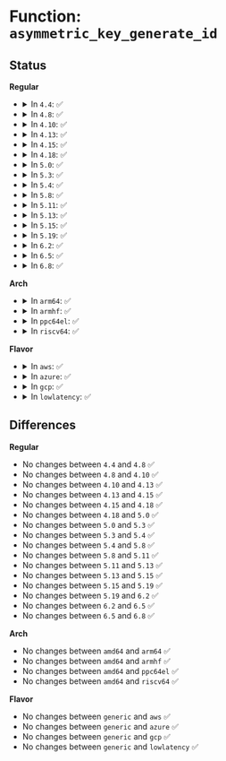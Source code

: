 # Function: <code>asymmetric_key_generate_id</code>

## Status
<b>Regular</b>
<ul>
<li>
<details>
<summary>In <code>4.4</code>: ✅</summary>

```c
struct asymmetric_key_id *asymmetric_key_generate_id(const void *val_1, size_t len_1, const void *val_2, size_t len_2);
```

**Collision:** Unique Global

**Inline:** No

**Transformation:** False

**Instances:**

```
In crypto/asymmetric_keys/asymmetric_type.c (ffffffff813abeb0)
Location: crypto/asymmetric_keys/asymmetric_type.c:46
Inline: False
Direct callers:
  - crypto/asymmetric_keys/x509_cert_parser.c:x509_cert_parse
  - crypto/asymmetric_keys/x509_cert_parser.c:x509_process_extension
  - crypto/asymmetric_keys/x509_cert_parser.c:x509_akid_note_kid
  - crypto/asymmetric_keys/x509_cert_parser.c:x509_akid_note_serial
  - crypto/asymmetric_keys/pkcs7_parser.c:pkcs7_note_signed_info
  - crypto/asymmetric_keys/pkcs7_parser.c:pkcs7_note_signed_info
```
**Symbols:**

```
ffffffff813abeb0-ffffffff813abf25: asymmetric_key_generate_id (STB_GLOBAL)
```
</details>
</li>
<li>
<details>
<summary>In <code>4.8</code>: ✅</summary>

```c
struct asymmetric_key_id *asymmetric_key_generate_id(const void *val_1, size_t len_1, const void *val_2, size_t len_2);
```

**Collision:** Unique Global

**Inline:** No

**Transformation:** False

**Instances:**

```
In crypto/asymmetric_keys/asymmetric_type.c (ffffffff813efb30)
Location: crypto/asymmetric_keys/asymmetric_type.c:135
Inline: False
Direct callers:
  - crypto/asymmetric_keys/x509_cert_parser.c:x509_akid_note_serial
  - crypto/asymmetric_keys/x509_cert_parser.c:x509_akid_note_kid
  - crypto/asymmetric_keys/x509_cert_parser.c:x509_process_extension
  - crypto/asymmetric_keys/x509_cert_parser.c:x509_cert_parse
  - crypto/asymmetric_keys/pkcs7_parser.c:pkcs7_note_signed_info
  - crypto/asymmetric_keys/pkcs7_parser.c:pkcs7_note_signed_info
```
**Symbols:**

```
ffffffff813efb30-ffffffff813efba2: asymmetric_key_generate_id (STB_GLOBAL)
```
</details>
</li>
<li>
<details>
<summary>In <code>4.10</code>: ✅</summary>

```c
struct asymmetric_key_id *asymmetric_key_generate_id(const void *val_1, size_t len_1, const void *val_2, size_t len_2);
```

**Collision:** Unique Global

**Inline:** No

**Transformation:** False

**Instances:**

```
In crypto/asymmetric_keys/asymmetric_type.c (ffffffff814093b0)
Location: crypto/asymmetric_keys/asymmetric_type.c:135
Inline: False
Direct callers:
  - crypto/asymmetric_keys/x509_cert_parser.c:x509_akid_note_serial
  - crypto/asymmetric_keys/x509_cert_parser.c:x509_akid_note_kid
  - crypto/asymmetric_keys/x509_cert_parser.c:x509_process_extension
  - crypto/asymmetric_keys/x509_cert_parser.c:x509_cert_parse
  - crypto/asymmetric_keys/pkcs7_parser.c:pkcs7_note_signed_info
  - crypto/asymmetric_keys/pkcs7_parser.c:pkcs7_note_signed_info
```
**Symbols:**

```
ffffffff814093b0-ffffffff81409422: asymmetric_key_generate_id (STB_GLOBAL)
```
</details>
</li>
<li>
<details>
<summary>In <code>4.13</code>: ✅</summary>

```c
struct asymmetric_key_id *asymmetric_key_generate_id(const void *val_1, size_t len_1, const void *val_2, size_t len_2);
```

**Collision:** Unique Global

**Inline:** No

**Transformation:** False

**Instances:**

```
In crypto/asymmetric_keys/asymmetric_type.c (ffffffff81416a60)
Location: crypto/asymmetric_keys/asymmetric_type.c:136
Inline: False
Direct callers:
  - crypto/asymmetric_keys/x509_cert_parser.c:x509_akid_note_serial
  - crypto/asymmetric_keys/x509_cert_parser.c:x509_akid_note_kid
  - crypto/asymmetric_keys/x509_cert_parser.c:x509_process_extension
  - crypto/asymmetric_keys/x509_cert_parser.c:x509_cert_parse
  - crypto/asymmetric_keys/pkcs7_parser.c:pkcs7_note_signed_info
  - crypto/asymmetric_keys/pkcs7_parser.c:pkcs7_note_signed_info
```
**Symbols:**

```
ffffffff81416a60-ffffffff81416ad2: asymmetric_key_generate_id (STB_GLOBAL)
```
</details>
</li>
<li>
<details>
<summary>In <code>4.15</code>: ✅</summary>

```c
struct asymmetric_key_id *asymmetric_key_generate_id(const void *val_1, size_t len_1, const void *val_2, size_t len_2);
```

**Collision:** Unique Global

**Inline:** No

**Transformation:** False

**Instances:**

```
In crypto/asymmetric_keys/asymmetric_type.c (ffffffff81441490)
Location: crypto/asymmetric_keys/asymmetric_type.c:138
Inline: False
Direct callers:
  - crypto/asymmetric_keys/x509_cert_parser.c:x509_akid_note_serial
  - crypto/asymmetric_keys/x509_cert_parser.c:x509_akid_note_kid
  - crypto/asymmetric_keys/x509_cert_parser.c:x509_process_extension
  - crypto/asymmetric_keys/x509_cert_parser.c:x509_cert_parse
  - crypto/asymmetric_keys/pkcs7_parser.c:pkcs7_note_signed_info
  - crypto/asymmetric_keys/pkcs7_parser.c:pkcs7_note_signed_info
```
**Symbols:**

```
ffffffff81441490-ffffffff81441502: asymmetric_key_generate_id (STB_GLOBAL)
```
</details>
</li>
<li>
<details>
<summary>In <code>4.18</code>: ✅</summary>

```c
struct asymmetric_key_id *asymmetric_key_generate_id(const void *val_1, size_t len_1, const void *val_2, size_t len_2);
```

**Collision:** Unique Global

**Inline:** No

**Transformation:** False

**Instances:**

```
In crypto/asymmetric_keys/asymmetric_type.c (ffffffff81474390)
Location: crypto/asymmetric_keys/asymmetric_type.c:138
Inline: False
Direct callers:
  - crypto/asymmetric_keys/x509_cert_parser.c:x509_akid_note_serial
  - crypto/asymmetric_keys/x509_cert_parser.c:x509_akid_note_kid
  - crypto/asymmetric_keys/x509_cert_parser.c:x509_process_extension
  - crypto/asymmetric_keys/x509_cert_parser.c:x509_cert_parse
  - crypto/asymmetric_keys/pkcs7_parser.c:pkcs7_note_signed_info
  - crypto/asymmetric_keys/pkcs7_parser.c:pkcs7_note_signed_info
```
**Symbols:**

```
ffffffff81474390-ffffffff81474402: asymmetric_key_generate_id (STB_GLOBAL)
```
</details>
</li>
<li>
<details>
<summary>In <code>5.0</code>: ✅</summary>

```c
struct asymmetric_key_id *asymmetric_key_generate_id(const void *val_1, size_t len_1, const void *val_2, size_t len_2);
```

**Collision:** Unique Global

**Inline:** No

**Transformation:** False

**Instances:**

```
In crypto/asymmetric_keys/asymmetric_type.c (ffffffff81491f50)
Location: crypto/asymmetric_keys/asymmetric_type.c:139
Inline: False
Direct callers:
  - crypto/asymmetric_keys/x509_cert_parser.c:x509_akid_note_serial
  - crypto/asymmetric_keys/x509_cert_parser.c:x509_akid_note_kid
  - crypto/asymmetric_keys/x509_cert_parser.c:x509_process_extension
  - crypto/asymmetric_keys/x509_cert_parser.c:x509_cert_parse
  - crypto/asymmetric_keys/pkcs7_parser.c:pkcs7_note_signed_info
  - crypto/asymmetric_keys/pkcs7_parser.c:pkcs7_note_signed_info
```
**Symbols:**

```
ffffffff81491f50-ffffffff81491fc2: asymmetric_key_generate_id (STB_GLOBAL)
```
</details>
</li>
<li>
<details>
<summary>In <code>5.3</code>: ✅</summary>

```c
struct asymmetric_key_id *asymmetric_key_generate_id(const void *val_1, size_t len_1, const void *val_2, size_t len_2);
```

**Collision:** Unique Global

**Inline:** No

**Transformation:** False

**Instances:**

```
In crypto/asymmetric_keys/asymmetric_type.c (ffffffff814bfec0)
Location: crypto/asymmetric_keys/asymmetric_type.c:135
Inline: False
Direct callers:
  - crypto/asymmetric_keys/x509_cert_parser.c:x509_akid_note_serial
  - crypto/asymmetric_keys/x509_cert_parser.c:x509_akid_note_kid
  - crypto/asymmetric_keys/x509_cert_parser.c:x509_process_extension
  - crypto/asymmetric_keys/x509_cert_parser.c:x509_cert_parse
  - crypto/asymmetric_keys/pkcs7_parser.c:pkcs7_note_signed_info
  - crypto/asymmetric_keys/pkcs7_parser.c:pkcs7_note_signed_info
```
**Symbols:**

```
ffffffff814bfec0-ffffffff814bff36: asymmetric_key_generate_id (STB_GLOBAL)
```
</details>
</li>
<li>
<details>
<summary>In <code>5.4</code>: ✅</summary>

```c
struct asymmetric_key_id *asymmetric_key_generate_id(const void *val_1, size_t len_1, const void *val_2, size_t len_2);
```

**Collision:** Unique Global

**Inline:** No

**Transformation:** False

**Instances:**

```
In crypto/asymmetric_keys/asymmetric_type.c (ffffffff814d8d10)
Location: crypto/asymmetric_keys/asymmetric_type.c:135
Inline: False
Direct callers:
  - crypto/asymmetric_keys/x509_cert_parser.c:x509_akid_note_serial
  - crypto/asymmetric_keys/x509_cert_parser.c:x509_akid_note_kid
  - crypto/asymmetric_keys/x509_cert_parser.c:x509_process_extension
  - crypto/asymmetric_keys/x509_cert_parser.c:x509_cert_parse
  - crypto/asymmetric_keys/pkcs7_parser.c:pkcs7_note_signed_info
  - crypto/asymmetric_keys/pkcs7_parser.c:pkcs7_note_signed_info
```
**Symbols:**

```
ffffffff814d8d10-ffffffff814d8d86: asymmetric_key_generate_id (STB_GLOBAL)
```
</details>
</li>
<li>
<details>
<summary>In <code>5.8</code>: ✅</summary>

```c
struct asymmetric_key_id *asymmetric_key_generate_id(const void *val_1, size_t len_1, const void *val_2, size_t len_2);
```

**Collision:** Unique Global

**Inline:** No

**Transformation:** False

**Instances:**

```
In crypto/asymmetric_keys/asymmetric_type.c (ffffffff81537c70)
Location: crypto/asymmetric_keys/asymmetric_type.c:135
Inline: False
Direct callers:
  - crypto/asymmetric_keys/x509_cert_parser.c:x509_akid_note_serial
  - crypto/asymmetric_keys/x509_cert_parser.c:x509_akid_note_kid
  - crypto/asymmetric_keys/x509_cert_parser.c:x509_process_extension
  - crypto/asymmetric_keys/x509_cert_parser.c:x509_cert_parse
  - crypto/asymmetric_keys/pkcs7_parser.c:pkcs7_note_signed_info
  - crypto/asymmetric_keys/pkcs7_parser.c:pkcs7_note_signed_info
```
**Symbols:**

```
ffffffff81537c70-ffffffff81537ce6: asymmetric_key_generate_id (STB_GLOBAL)
```
</details>
</li>
<li>
<details>
<summary>In <code>5.11</code>: ✅</summary>

```c
struct asymmetric_key_id *asymmetric_key_generate_id(const void *val_1, size_t len_1, const void *val_2, size_t len_2);
```

**Collision:** Unique Global

**Inline:** No

**Transformation:** False

**Instances:**

```
In crypto/asymmetric_keys/asymmetric_type.c (ffffffff81554ad0)
Location: crypto/asymmetric_keys/asymmetric_type.c:135
Inline: False
Direct callers:
  - crypto/asymmetric_keys/x509_cert_parser.c:x509_akid_note_serial
  - crypto/asymmetric_keys/x509_cert_parser.c:x509_akid_note_kid
  - crypto/asymmetric_keys/x509_cert_parser.c:x509_process_extension
  - crypto/asymmetric_keys/x509_cert_parser.c:x509_cert_parse
  - crypto/asymmetric_keys/pkcs7_parser.c:pkcs7_note_signed_info
  - crypto/asymmetric_keys/pkcs7_parser.c:pkcs7_note_signed_info
```
**Symbols:**

```
ffffffff81554ad0-ffffffff81554b46: asymmetric_key_generate_id (STB_GLOBAL)
```
</details>
</li>
<li>
<details>
<summary>In <code>5.13</code>: ✅</summary>

```c
struct asymmetric_key_id *asymmetric_key_generate_id(const void *val_1, size_t len_1, const void *val_2, size_t len_2);
```

**Collision:** Unique Global

**Inline:** No

**Transformation:** False

**Instances:**

```
In crypto/asymmetric_keys/asymmetric_type.c (ffffffff8155d240)
Location: crypto/asymmetric_keys/asymmetric_type.c:135
Inline: False
Direct callers:
  - crypto/asymmetric_keys/x509_cert_parser.c:x509_akid_note_serial
  - crypto/asymmetric_keys/x509_cert_parser.c:x509_akid_note_kid
  - crypto/asymmetric_keys/x509_cert_parser.c:x509_process_extension
  - crypto/asymmetric_keys/x509_cert_parser.c:x509_cert_parse
  - crypto/asymmetric_keys/pkcs7_parser.c:pkcs7_note_signed_info
  - crypto/asymmetric_keys/pkcs7_parser.c:pkcs7_note_signed_info
```
**Symbols:**

```
ffffffff8155d240-ffffffff8155d2b6: asymmetric_key_generate_id (STB_GLOBAL)
```
</details>
</li>
<li>
<details>
<summary>In <code>5.15</code>: ✅</summary>

```c
struct asymmetric_key_id *asymmetric_key_generate_id(const void *val_1, size_t len_1, const void *val_2, size_t len_2);
```

**Collision:** Unique Global

**Inline:** No

**Transformation:** False

**Instances:**

```
In crypto/asymmetric_keys/asymmetric_type.c (ffffffff815be570)
Location: crypto/asymmetric_keys/asymmetric_type.c:135
Inline: False
Direct callers:
  - crypto/asymmetric_keys/x509_cert_parser.c:x509_akid_note_serial
  - crypto/asymmetric_keys/x509_cert_parser.c:x509_akid_note_kid
  - crypto/asymmetric_keys/x509_cert_parser.c:x509_process_extension
  - crypto/asymmetric_keys/x509_cert_parser.c:x509_cert_parse
  - crypto/asymmetric_keys/pkcs7_parser.c:pkcs7_note_signed_info
  - crypto/asymmetric_keys/pkcs7_parser.c:pkcs7_note_signed_info
```
**Symbols:**

```
ffffffff815be570-ffffffff815be5e6: asymmetric_key_generate_id (STB_GLOBAL)
```
</details>
</li>
<li>
<details>
<summary>In <code>5.19</code>: ✅</summary>

```c
struct asymmetric_key_id *asymmetric_key_generate_id(const void *val_1, size_t len_1, const void *val_2, size_t len_2);
```

**Collision:** Unique Global

**Inline:** No

**Transformation:** False

**Instances:**

```
In crypto/asymmetric_keys/asymmetric_type.c (ffffffff81668180)
Location: crypto/asymmetric_keys/asymmetric_type.c:148
Inline: False
Direct callers:
  - crypto/asymmetric_keys/x509_cert_parser.c:x509_akid_note_serial
  - crypto/asymmetric_keys/x509_cert_parser.c:x509_akid_note_kid
  - crypto/asymmetric_keys/x509_cert_parser.c:x509_process_extension
  - crypto/asymmetric_keys/x509_cert_parser.c:x509_note_issuer
  - crypto/asymmetric_keys/x509_cert_parser.c:x509_cert_parse
  - crypto/asymmetric_keys/x509_public_key.c:x509_key_preparse
  - crypto/asymmetric_keys/pkcs7_parser.c:pkcs7_note_signed_info
  - crypto/asymmetric_keys/pkcs7_parser.c:pkcs7_note_signed_info
```
**Symbols:**

```
ffffffff81668180-ffffffff816681ff: asymmetric_key_generate_id (STB_GLOBAL)
```
</details>
</li>
<li>
<details>
<summary>In <code>6.2</code>: ✅</summary>

```c
struct asymmetric_key_id *asymmetric_key_generate_id(const void *val_1, size_t len_1, const void *val_2, size_t len_2);
```

**Collision:** Unique Global

**Inline:** No

**Transformation:** False

**Instances:**

```
In crypto/asymmetric_keys/asymmetric_type.c (ffffffff81723030)
Location: crypto/asymmetric_keys/asymmetric_type.c:148
Inline: False
Direct callers:
  - crypto/asymmetric_keys/x509_cert_parser.c:x509_akid_note_serial
  - crypto/asymmetric_keys/x509_cert_parser.c:x509_akid_note_kid
  - crypto/asymmetric_keys/x509_cert_parser.c:x509_process_extension
  - crypto/asymmetric_keys/x509_cert_parser.c:x509_note_issuer
  - crypto/asymmetric_keys/x509_cert_parser.c:x509_cert_parse
  - crypto/asymmetric_keys/x509_public_key.c:x509_key_preparse
  - crypto/asymmetric_keys/pkcs7_parser.c:pkcs7_note_signed_info
  - crypto/asymmetric_keys/pkcs7_parser.c:pkcs7_note_signed_info
```
**Symbols:**

```
ffffffff81723030-ffffffff817230af: asymmetric_key_generate_id (STB_GLOBAL)
```
</details>
</li>
<li>
<details>
<summary>In <code>6.5</code>: ✅</summary>

```c
struct asymmetric_key_id *asymmetric_key_generate_id(const void *val_1, size_t len_1, const void *val_2, size_t len_2);
```

**Collision:** Unique Global

**Inline:** No

**Transformation:** False

**Instances:**

```
In crypto/asymmetric_keys/asymmetric_type.c (ffffffff8175f3a0)
Location: crypto/asymmetric_keys/asymmetric_type.c:147
Inline: False
Direct callers:
  - crypto/asymmetric_keys/x509_cert_parser.c:x509_akid_note_serial
  - crypto/asymmetric_keys/x509_cert_parser.c:x509_akid_note_kid
  - crypto/asymmetric_keys/x509_cert_parser.c:x509_process_extension
  - crypto/asymmetric_keys/x509_cert_parser.c:x509_note_issuer
  - crypto/asymmetric_keys/x509_cert_parser.c:x509_cert_parse
  - crypto/asymmetric_keys/x509_public_key.c:x509_key_preparse
  - crypto/asymmetric_keys/pkcs7_parser.c:pkcs7_note_signed_info
  - crypto/asymmetric_keys/pkcs7_parser.c:pkcs7_note_signed_info
```
**Symbols:**

```
ffffffff8175f3a0-ffffffff8175f477: asymmetric_key_generate_id (STB_GLOBAL)
```
</details>
</li>
<li>
<details>
<summary>In <code>6.8</code>: ✅</summary>

```c
struct asymmetric_key_id *asymmetric_key_generate_id(const void *val_1, size_t len_1, const void *val_2, size_t len_2);
```

**Collision:** Unique Global

**Inline:** No

**Transformation:** False

**Instances:**

```
In crypto/asymmetric_keys/asymmetric_type.c (ffffffff817a0b90)
Location: crypto/asymmetric_keys/asymmetric_type.c:147
Inline: False
Direct callers:
  - crypto/asymmetric_keys/x509_cert_parser.c:x509_akid_note_serial
  - crypto/asymmetric_keys/x509_cert_parser.c:x509_akid_note_kid
  - crypto/asymmetric_keys/x509_cert_parser.c:x509_process_extension
  - crypto/asymmetric_keys/x509_cert_parser.c:x509_note_issuer
  - crypto/asymmetric_keys/x509_cert_parser.c:x509_cert_parse
  - crypto/asymmetric_keys/x509_public_key.c:x509_key_preparse
  - crypto/asymmetric_keys/pkcs7_parser.c:pkcs7_note_signed_info
  - crypto/asymmetric_keys/pkcs7_parser.c:pkcs7_note_signed_info
```
**Symbols:**

```
ffffffff817a0b90-ffffffff817a0c67: asymmetric_key_generate_id (STB_GLOBAL)
```
</details>
</li>
</ul>
<b>Arch</b>
<ul>
<li>
<details>
<summary>In <code>arm64</code>: ✅</summary>

```c
struct asymmetric_key_id *asymmetric_key_generate_id(const void *val_1, size_t len_1, const void *val_2, size_t len_2);
```

**Collision:** Unique Global

**Inline:** No

**Transformation:** False

**Instances:**

```
In crypto/asymmetric_keys/asymmetric_type.c (ffff8000105d4850)
Location: crypto/asymmetric_keys/asymmetric_type.c:135
Inline: False
Direct callers:
  - crypto/asymmetric_keys/x509_cert_parser.c:x509_akid_note_serial
  - crypto/asymmetric_keys/x509_cert_parser.c:x509_akid_note_kid
  - crypto/asymmetric_keys/x509_cert_parser.c:x509_process_extension
  - crypto/asymmetric_keys/x509_cert_parser.c:x509_cert_parse
  - crypto/asymmetric_keys/pkcs7_parser.c:pkcs7_note_signed_info
  - crypto/asymmetric_keys/pkcs7_parser.c:pkcs7_note_signed_info
```
**Symbols:**

```
ffff8000105d4850-ffff8000105d48e0: asymmetric_key_generate_id (STB_GLOBAL)
```
</details>
</li>
<li>
<details>
<summary>In <code>armhf</code>: ✅</summary>

```c
struct asymmetric_key_id *asymmetric_key_generate_id(const void *val_1, size_t len_1, const void *val_2, size_t len_2);
```

**Collision:** Unique Global

**Inline:** No

**Transformation:** False

**Instances:**

```
In crypto/asymmetric_keys/asymmetric_type.c (c078278c)
Location: crypto/asymmetric_keys/asymmetric_type.c:135
Inline: False
Direct callers:
  - crypto/asymmetric_keys/x509_cert_parser.c:x509_akid_note_serial
  - crypto/asymmetric_keys/x509_cert_parser.c:x509_akid_note_kid
  - crypto/asymmetric_keys/x509_cert_parser.c:x509_process_extension
  - crypto/asymmetric_keys/x509_cert_parser.c:x509_cert_parse
  - crypto/asymmetric_keys/pkcs7_parser.c:pkcs7_note_signed_info
```
**Symbols:**

```
c078278c-c0782800: asymmetric_key_generate_id (STB_GLOBAL)
```
</details>
</li>
<li>
<details>
<summary>In <code>ppc64el</code>: ✅</summary>

```c
struct asymmetric_key_id *asymmetric_key_generate_id(const void *val_1, size_t len_1, const void *val_2, size_t len_2);
```

**Collision:** Unique Global

**Inline:** No

**Transformation:** False

**Instances:**

```
In crypto/asymmetric_keys/asymmetric_type.c (c000000000762e70)
Location: crypto/asymmetric_keys/asymmetric_type.c:135
Inline: False
Direct callers:
  - crypto/asymmetric_keys/x509_cert_parser.c:x509_akid_note_serial
  - crypto/asymmetric_keys/x509_cert_parser.c:x509_akid_note_kid
  - crypto/asymmetric_keys/x509_cert_parser.c:x509_process_extension
  - crypto/asymmetric_keys/x509_cert_parser.c:x509_cert_parse
  - crypto/asymmetric_keys/pkcs7_parser.c:pkcs7_note_signed_info
  - crypto/asymmetric_keys/pkcs7_parser.c:pkcs7_note_signed_info
```
**Symbols:**

```
c000000000762e70-c000000000762f30: asymmetric_key_generate_id (STB_GLOBAL)
```
</details>
</li>
<li>
<details>
<summary>In <code>riscv64</code>: ✅</summary>

```c
struct asymmetric_key_id *asymmetric_key_generate_id(const void *val_1, size_t len_1, const void *val_2, size_t len_2);
```

**Collision:** Unique Global

**Inline:** No

**Transformation:** False

**Instances:**

```
In crypto/asymmetric_keys/asymmetric_type.c (ffffffe0004187d6)
Location: crypto/asymmetric_keys/asymmetric_type.c:135
Inline: False
Direct callers:
  - crypto/asymmetric_keys/x509_cert_parser.c:x509_akid_note_serial
  - crypto/asymmetric_keys/x509_cert_parser.c:x509_akid_note_kid
  - crypto/asymmetric_keys/x509_cert_parser.c:x509_process_extension
  - crypto/asymmetric_keys/x509_cert_parser.c:x509_cert_parse
  - crypto/asymmetric_keys/pkcs7_parser.c:pkcs7_note_signed_info
  - crypto/asymmetric_keys/pkcs7_parser.c:pkcs7_note_signed_info
```
**Symbols:**

```
ffffffe0004187d6-ffffffe000418852: asymmetric_key_generate_id (STB_GLOBAL)
```
</details>
</li>
</ul>
<b>Flavor</b>
<ul>
<li>
<details>
<summary>In <code>aws</code>: ✅</summary>

```c
struct asymmetric_key_id *asymmetric_key_generate_id(const void *val_1, size_t len_1, const void *val_2, size_t len_2);
```

**Collision:** Unique Global

**Inline:** No

**Transformation:** False

**Instances:**

```
In crypto/asymmetric_keys/asymmetric_type.c (ffffffff814d12f0)
Location: crypto/asymmetric_keys/asymmetric_type.c:135
Inline: False
Direct callers:
  - crypto/asymmetric_keys/x509_cert_parser.c:x509_akid_note_serial
  - crypto/asymmetric_keys/x509_cert_parser.c:x509_akid_note_kid
  - crypto/asymmetric_keys/x509_cert_parser.c:x509_process_extension
  - crypto/asymmetric_keys/x509_cert_parser.c:x509_cert_parse
  - crypto/asymmetric_keys/pkcs7_parser.c:pkcs7_note_signed_info
  - crypto/asymmetric_keys/pkcs7_parser.c:pkcs7_note_signed_info
```
**Symbols:**

```
ffffffff814d12f0-ffffffff814d1366: asymmetric_key_generate_id (STB_GLOBAL)
```
</details>
</li>
<li>
<details>
<summary>In <code>azure</code>: ✅</summary>

```c
struct asymmetric_key_id *asymmetric_key_generate_id(const void *val_1, size_t len_1, const void *val_2, size_t len_2);
```

**Collision:** Unique Global

**Inline:** No

**Transformation:** False

**Instances:**

```
In crypto/asymmetric_keys/asymmetric_type.c (ffffffff814c1d10)
Location: crypto/asymmetric_keys/asymmetric_type.c:135
Inline: False
Direct callers:
  - crypto/asymmetric_keys/x509_cert_parser.c:x509_akid_note_serial
  - crypto/asymmetric_keys/x509_cert_parser.c:x509_akid_note_kid
  - crypto/asymmetric_keys/x509_cert_parser.c:x509_process_extension
  - crypto/asymmetric_keys/x509_cert_parser.c:x509_cert_parse
  - crypto/asymmetric_keys/pkcs7_parser.c:pkcs7_note_signed_info
  - crypto/asymmetric_keys/pkcs7_parser.c:pkcs7_note_signed_info
```
**Symbols:**

```
ffffffff814c1d10-ffffffff814c1d86: asymmetric_key_generate_id (STB_GLOBAL)
```
</details>
</li>
<li>
<details>
<summary>In <code>gcp</code>: ✅</summary>

```c
struct asymmetric_key_id *asymmetric_key_generate_id(const void *val_1, size_t len_1, const void *val_2, size_t len_2);
```

**Collision:** Unique Global

**Inline:** No

**Transformation:** False

**Instances:**

```
In crypto/asymmetric_keys/asymmetric_type.c (ffffffff814cd380)
Location: crypto/asymmetric_keys/asymmetric_type.c:135
Inline: False
Direct callers:
  - crypto/asymmetric_keys/x509_cert_parser.c:x509_akid_note_serial
  - crypto/asymmetric_keys/x509_cert_parser.c:x509_akid_note_kid
  - crypto/asymmetric_keys/x509_cert_parser.c:x509_process_extension
  - crypto/asymmetric_keys/x509_cert_parser.c:x509_cert_parse
  - crypto/asymmetric_keys/pkcs7_parser.c:pkcs7_note_signed_info
  - crypto/asymmetric_keys/pkcs7_parser.c:pkcs7_note_signed_info
```
**Symbols:**

```
ffffffff814cd380-ffffffff814cd3f6: asymmetric_key_generate_id (STB_GLOBAL)
```
</details>
</li>
<li>
<details>
<summary>In <code>lowlatency</code>: ✅</summary>

```c
struct asymmetric_key_id *asymmetric_key_generate_id(const void *val_1, size_t len_1, const void *val_2, size_t len_2);
```

**Collision:** Unique Global

**Inline:** No

**Transformation:** False

**Instances:**

```
In crypto/asymmetric_keys/asymmetric_type.c (ffffffff814e5e50)
Location: crypto/asymmetric_keys/asymmetric_type.c:135
Inline: False
Direct callers:
  - crypto/asymmetric_keys/x509_cert_parser.c:x509_akid_note_serial
  - crypto/asymmetric_keys/x509_cert_parser.c:x509_akid_note_kid
  - crypto/asymmetric_keys/x509_cert_parser.c:x509_process_extension
  - crypto/asymmetric_keys/x509_cert_parser.c:x509_cert_parse
  - crypto/asymmetric_keys/pkcs7_parser.c:pkcs7_note_signed_info
  - crypto/asymmetric_keys/pkcs7_parser.c:pkcs7_note_signed_info
```
**Symbols:**

```
ffffffff814e5e50-ffffffff814e5ec6: asymmetric_key_generate_id (STB_GLOBAL)
```
</details>
</li>
</ul>

## Differences
<b>Regular</b>
<ul>
<li>
No changes between <code>4.4</code> and <code>4.8</code> ✅
</li>
<li>
No changes between <code>4.8</code> and <code>4.10</code> ✅
</li>
<li>
No changes between <code>4.10</code> and <code>4.13</code> ✅
</li>
<li>
No changes between <code>4.13</code> and <code>4.15</code> ✅
</li>
<li>
No changes between <code>4.15</code> and <code>4.18</code> ✅
</li>
<li>
No changes between <code>4.18</code> and <code>5.0</code> ✅
</li>
<li>
No changes between <code>5.0</code> and <code>5.3</code> ✅
</li>
<li>
No changes between <code>5.3</code> and <code>5.4</code> ✅
</li>
<li>
No changes between <code>5.4</code> and <code>5.8</code> ✅
</li>
<li>
No changes between <code>5.8</code> and <code>5.11</code> ✅
</li>
<li>
No changes between <code>5.11</code> and <code>5.13</code> ✅
</li>
<li>
No changes between <code>5.13</code> and <code>5.15</code> ✅
</li>
<li>
No changes between <code>5.15</code> and <code>5.19</code> ✅
</li>
<li>
No changes between <code>5.19</code> and <code>6.2</code> ✅
</li>
<li>
No changes between <code>6.2</code> and <code>6.5</code> ✅
</li>
<li>
No changes between <code>6.5</code> and <code>6.8</code> ✅
</li>
</ul>
<b>Arch</b>
<ul>
<li>
No changes between <code>amd64</code> and <code>arm64</code> ✅
</li>
<li>
No changes between <code>amd64</code> and <code>armhf</code> ✅
</li>
<li>
No changes between <code>amd64</code> and <code>ppc64el</code> ✅
</li>
<li>
No changes between <code>amd64</code> and <code>riscv64</code> ✅
</li>
</ul>
<b>Flavor</b>
<ul>
<li>
No changes between <code>generic</code> and <code>aws</code> ✅
</li>
<li>
No changes between <code>generic</code> and <code>azure</code> ✅
</li>
<li>
No changes between <code>generic</code> and <code>gcp</code> ✅
</li>
<li>
No changes between <code>generic</code> and <code>lowlatency</code> ✅
</li>
</ul>
